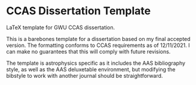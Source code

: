 # CCAS Dissertation Template
LaTeX template for GWU CCAS dissertation.

This is a barebones template for a dissertation based on my final accepted version. The formatting conforms to CCAS requirements as of 12/11/2021. I can make no guarantees that this will comply with future revisions.

The template is astrophysics specific as it includes the AAS bibliography style, as well as the AAS deluxetable environment, but modifying the bibstyle to work with another journal should be straightforward.
